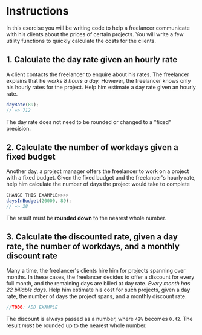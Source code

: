 # Instructions

In this exercise you will be writing code to help a freelancer communicate with his clients about the prices of certain projects. You will write a few utility functions to quickly calculate the costs for the clients.

## 1. Calculate the day rate given an hourly rate

A client contacts the freelancer to enquire about his rates.
The freelancer explains that he _works 8 hours a day._
However, the freelancer knows only his hourly rates for the project.
Help him estimate a day rate given an hourly rate.

```javascript
dayRate(89);
// => 712
```

The day rate does not need to be rounded or changed to a "fixed" precision.

## 2. Calculate the number of workdays given a fixed budget

Another day, a project manager offers the freelancer to work on a project with a fixed budget.
Given the fixed budget and the freelancer's hourly rate, help him calculate the number of days the project would take to complete

```javascript
CHANGE THIS EXAMPLE>>>>
daysInBudget(20000, 89);    
// => 28
```

The result must be **rounded down** to the nearest whole number.

## 3. Calculate the discounted rate, given a day rate, the number of workdays, and a monthly discount rate

Many a time, the freelancer's clients hire him for projects spanning over months.
In these cases, the freelancer decides to offer a discount for every full month, and the remaining days are billed at day rate.
_Every month has 22 billable days._
Help him estimate his cost for such projects, given a day rate, the number of days the project spans, and a monthly discount rate.

```javascript
//TODO: ADD EXAMPLE
```

The discount is always passed as a number, where `42%` becomes `0.42`. The result _must_ be rounded up to the nearest whole number.
